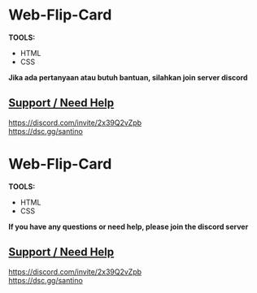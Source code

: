 # Web-Flip-Card
**TOOLS:**
* HTML
* CSS

**Jika ada pertanyaan atau butuh bantuan, silahkan join server discord**
## [Support / Need Help](https://discord.com/invite/2x39Q2vZpb) 
https://discord.com/invite/2x39Q2vZpb \
https://dsc.gg/santino

# Web-Flip-Card
**TOOLS:**
* HTML
* CSS

**If you have any questions or need help, please join the discord server**
## [Support / Need Help](https://discord.com/invite/2x39Q2vZpb) 
https://discord.com/invite/2x39Q2vZpb \
https://dsc.gg/santino

